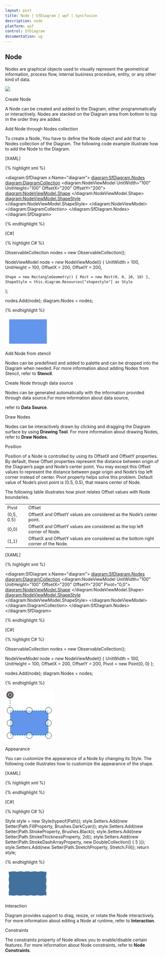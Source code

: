 ```yaml
---
layout: post
title: Node | SfDiagram | wpf | Syncfusion
description: node
platform: wpf
control: SfDiagram
documentation: ug
---
```


## Node

Nodes are graphical objects used to visually represent the geometrical information, process flow, internal business procedure, entity, or any other kind of data.

![](Node_images\Node_img1.png)

Create Node

A Node can be created and added to the Diagram, either programmatically or interactively. Nodes are stacked on the Diagram area from bottom to top in the order they are added.

Add Node through Nodes collection 

To create a Node, You have to define the Node object and add that to Nodes collection of the Diagram. The following code example illustrate how to add the Node to the Diagram.

[XAML]

{% highlight xml %}

<diagram:SfDiagram x:Name="diagram">
    <diagram:SfDiagram.Nodes>
        <diagram:DiagramCollection>
            <diagram:NodeViewModel UnitWidth="100" UnitHeight="100" OffsetX="200" OffsetY="200">
                <diagram:NodeViewModel.Shape>
                    <RectangleGeometry Rect="0,0,10,10"/>
                </diagram:NodeViewModel.Shape>
                <diagram:NodeViewModel.ShapeStyle>
                    <Style TargetType="Path">
                        <Setter Property="Fill" Value="DarkCyan"></Setter>
                        <Setter Property="Stroke" Value="Black"/>
                        <Setter Property="StrokeThickness" Value="2"></Setter>
                        <Setter Property="Stretch" Value="Fill"></Setter>
                    </Style>
                </diagram:NodeViewModel.ShapeStyle>
            </diagram:NodeViewModel>
        </diagram:DiagramCollection>
    </diagram:SfDiagram.Nodes>
</diagram:SfDiagram>

{% endhighlight %}

[C#]

{% highlight C# %}

ObservableCollection<NodeViewModel> nodes = new ObservableCollection<NodeViewModel>();

NodeViewModel node = new NodeViewModel()
{
	UnitWidth = 100,
	UnitHeight = 100,
	OffsetX = 200,
	OffsetY = 200,
	
	Shape = new RectangleGeometry() { Rect = new Rect(0, 0, 10, 10) },
	ShapeStyle = this.diagram.Resources["shapestyle"] as Style
};
            
nodes.Add(node);
diagram.Nodes = nodes;

{% endhighlight %}

![](Node_images\Node_img2.png)

Add Node from stencil

Nodes can be predefined and added to palette and can be dropped into the Diagram when needed. For more information about adding Nodes from Stencil, refer to **Stencil**.

Create Node through data source

Nodes can be generated automatically with the information provided through data source.For more information about data source, 

refer to **Data Source**.

Draw Nodes

Nodes can be interactively drawn by clicking and dragging the Diagram surface by using **Drawing Tool**. For more information about drawing Nodes, refer to **Draw Nodes.**

Position

Position of a Node is controlled by using its OffsetX and OffsetY properties. By default, these Offset properties represent the distance between origin of the Diagram’s page and Node’s center point. You may except this Offset values to represent the distance between page origin and Node’s top left corner instead of center. Pivot property helps solve this problem. Default value of Node’s pivot point is (0.5, 0.5), that means center of Node.

The following table illustrates how pivot relates Offset values with Node boundaries.

<table>
<tr>
<td>
Pivot </td><td>
Offset</td></tr>
<tr>
<td>
(0,5, 0.5)</td><td>
OffsetX and OffsetY values are considered as the Node’s center point.</td></tr>
<tr>
<td>
(0,0)</td><td>
OffsetX and OffsetY values are considered as the top left corner of Node.</td></tr>
<tr>
<td>
(1,1)</td><td>
OffsetX and OffsetY values are considered as the bottom right corner of the Node.</td></tr>
</table>

[XAML]

{% highlight xml %}

<diagram:SfDiagram x:Name="diagram">
    <diagram:SfDiagram.Nodes>
        <diagram:DiagramCollection>
            <diagram:NodeViewModel UnitWidth="100" UnitHeight="100" OffsetX="200" OffsetY="200"
                                   Pivot="0,0">
                <diagram:NodeViewModel.Shape>
                    <RectangleGeometry Rect="0,0,10,10"/>
                </diagram:NodeViewModel.Shape>
                <diagram:NodeViewModel.ShapeStyle>
                    <Style TargetType="Path">
                        <Setter Property="Fill" Value="DarkCyan"></Setter>
                        <Setter Property="Stroke" Value="Black"/>
                        <Setter Property="StrokeThickness" Value="2"></Setter>
                        <Setter Property="Stretch" Value="Fill"></Setter>
                    </Style>
                </diagram:NodeViewModel.ShapeStyle>
            </diagram:NodeViewModel>
        </diagram:DiagramCollection>
    </diagram:SfDiagram.Nodes>
</diagram:SfDiagram>

{% endhighlight %}

[C#]

{% highlight C# %}

ObservableCollection<NodeViewModel> nodes = new ObservableCollection<NodeViewModel>();

NodeViewModel node = new NodeViewModel()
{
	UnitWidth = 100,
	UnitHeight = 100,
	OffsetX = 200,
	OffsetY = 200,
	Pivot = new Point(0, 0)
};

nodes.Add(node);
diagram.Nodes = nodes;

{% endhighlight %}

![](Node_images\Node_img3.png)

Appearance

You can customize the appearance of a Node by changing its Style. The following code illustrates how to customize the appearance of the shape.

[XAML]

{% highlight xml %}

<Style TargetType="Path" x:Key="shapestyle">
  <Setter Property="Fill" Value="DarkCyan"></Setter>
  <Setter Property="Stroke" Value="Black"/>
  <Setter Property="StrokeDashArray" Value="4,5"></Setter>
  <Setter Property="StrokeThickness" Value="2"></Setter>
  <Setter Property="Stretch" Value="Fill"></Setter>   
</Style>

{% endhighlight %}

[C#]

{% highlight C# %}

Style style = new Style(typeof(Path));
style.Setters.Add(new Setter(Path.FillProperty, Brushes.DarkCyan));
style.Setters.Add(new Setter(Path.StrokeProperty, Brushes.Black));
style.Setters.Add(new Setter(Path.StrokeThicknessProperty, 2d));
style.Setters.Add(new Setter(Path.StrokeDashArrayProperty, new DoubleCollection() { 5 }));            
style.Setters.Add(new Setter(Path.StretchProperty, Stretch.Fill));
return style;

{% endhighlight %}

![](Node_images\Node_img4.png)

Interaction

Diagram provides support to drag, resize, or rotate the Node interactively. For more information about editing a Node at runtime, refer to **Interaction**.

Constraints

The constraints property of Node allows you to enable/disable certain features. For more information about Node constraints, refer to **Node Constraints**.